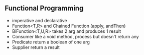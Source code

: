 ## Functional Programming

- imperative and declarative
- Function<T,R> and Chained Function (apply, andThen)
- BiFunction<T,U,R> takes 2 arg and produces 1 result
- Consumer like a void method, process but doesn't return any
- Predicate return a boolean of one arg
- Supplier return a result